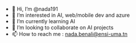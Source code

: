 - 👋 Hi, I’m @nada191
- 👀 I’m interested in AI, web/mobile dev and azure
- 🌱 I’m currently learning AI
- 💞️ I’m looking to collaborate on AI projects 
- 📫 How to reach me : nada.benali@ensi-uma.tn

<!---
nada191/nada191 is a ✨ special ✨ repository because its `README.md` (this file) appears on your GitHub profile.
You can click the Preview link to take a look at your changes.
--->
